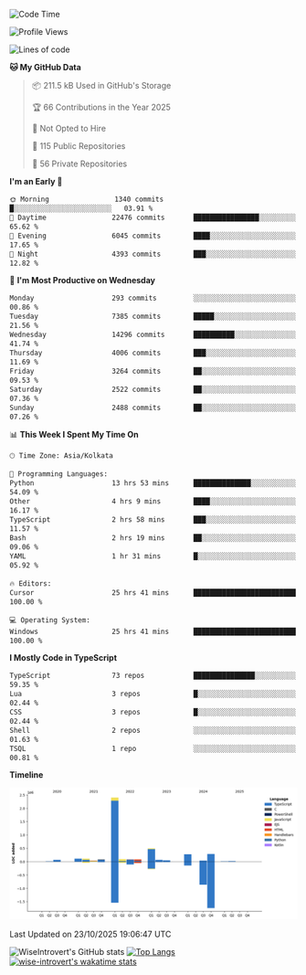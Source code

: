 <!--START_SECTION:waka-->
![Code Time](http://img.shields.io/badge/Code%20Time-4%2C412%20hrs%2041%20mins-blue)

![Profile Views](http://img.shields.io/badge/Profile%20Views-0-blue)

![Lines of code](https://img.shields.io/badge/From%20Hello%20World%20I%27ve%20Written-4.3%20million%20lines%20of%20code-blue)

**🐱 My GitHub Data** 

> 📦 211.5 kB Used in GitHub's Storage 
 > 
> 🏆 66 Contributions in the Year 2025
 > 
> 🚫 Not Opted to Hire
 > 
> 📜 115 Public Repositories 
 > 
> 🔑 56 Private Repositories 
 > 
**I'm an Early 🐤** 

```text
🌞 Morning                1340 commits        █░░░░░░░░░░░░░░░░░░░░░░░░   03.91 % 
🌆 Daytime                22476 commits       ████████████████░░░░░░░░░   65.62 % 
🌃 Evening                6045 commits        ████░░░░░░░░░░░░░░░░░░░░░   17.65 % 
🌙 Night                  4393 commits        ███░░░░░░░░░░░░░░░░░░░░░░   12.82 % 
```
📅 **I'm Most Productive on Wednesday** 

```text
Monday                   293 commits         ░░░░░░░░░░░░░░░░░░░░░░░░░   00.86 % 
Tuesday                  7385 commits        █████░░░░░░░░░░░░░░░░░░░░   21.56 % 
Wednesday                14296 commits       ██████████░░░░░░░░░░░░░░░   41.74 % 
Thursday                 4006 commits        ███░░░░░░░░░░░░░░░░░░░░░░   11.69 % 
Friday                   3264 commits        ██░░░░░░░░░░░░░░░░░░░░░░░   09.53 % 
Saturday                 2522 commits        ██░░░░░░░░░░░░░░░░░░░░░░░   07.36 % 
Sunday                   2488 commits        ██░░░░░░░░░░░░░░░░░░░░░░░   07.26 % 
```


📊 **This Week I Spent My Time On** 

```text
🕑︎ Time Zone: Asia/Kolkata

💬 Programming Languages: 
Python                   13 hrs 53 mins      ██████████████░░░░░░░░░░░   54.09 % 
Other                    4 hrs 9 mins        ████░░░░░░░░░░░░░░░░░░░░░   16.17 % 
TypeScript               2 hrs 58 mins       ███░░░░░░░░░░░░░░░░░░░░░░   11.57 % 
Bash                     2 hrs 19 mins       ██░░░░░░░░░░░░░░░░░░░░░░░   09.06 % 
YAML                     1 hr 31 mins        █░░░░░░░░░░░░░░░░░░░░░░░░   05.92 % 

🔥 Editors: 
Cursor                   25 hrs 41 mins      █████████████████████████   100.00 % 

💻 Operating System: 
Windows                  25 hrs 41 mins      █████████████████████████   100.00 % 
```

**I Mostly Code in TypeScript** 

```text
TypeScript               73 repos            ███████████████░░░░░░░░░░   59.35 % 
Lua                      3 repos             █░░░░░░░░░░░░░░░░░░░░░░░░   02.44 % 
CSS                      3 repos             █░░░░░░░░░░░░░░░░░░░░░░░░   02.44 % 
Shell                    2 repos             ░░░░░░░░░░░░░░░░░░░░░░░░░   01.63 % 
TSQL                     1 repo              ░░░░░░░░░░░░░░░░░░░░░░░░░   00.81 % 
```



**Timeline**

![Lines of Code chart](https://raw.githubusercontent.com/wise-introvert/wise-introvert/master/assets/bar_graph.png)


 Last Updated on 23/10/2025 19:06:47 UTC
<!--END_SECTION:waka-->

![WiseIntrovert's GitHub stats](https://github-readme-stats.vercel.app/api?username=wise-introvert&count_private=true&show_icons=true)
[![Top Langs](https://github-readme-stats.vercel.app/api/top-langs/?username=wise-introvert&langs_count=10)](https://github.com/anuraghazra/github-readme-stats)
[![wise-introvert's wakatime stats](https://github-readme-stats.vercel.app/api/wakatime?username=wiseintrovert)](https://github.com/anuraghazra/github-readme-stats)
